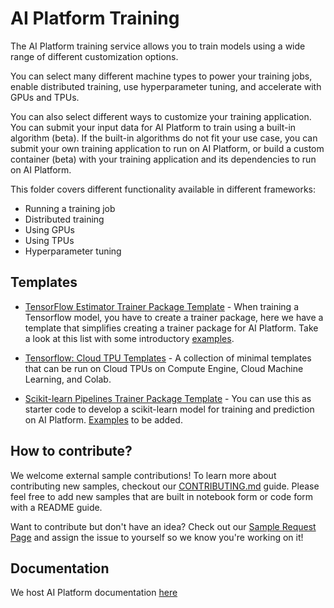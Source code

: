 # AI Platform Training

The AI Platform training service allows you to train models using a wide range of different customization options.

You can select many different machine types to power your training jobs, enable distributed training, use hyperparameter 
tuning, and accelerate with GPUs and TPUs.

You can also select different ways to customize your training application. You can submit your input data for AI 
Platform to train using a built-in algorithm (beta).
If the built-in algorithms do not fit your use case, you can submit your own training application to run on AI Platform, 
or build a custom container (beta) with your training application and its dependencies to run on AI Platform.

This folder covers different functionality available in different frameworks:

 - Running a training job
 - Distributed training
 - Using GPUs
 - Using TPUs
 - Hyperparameter tuning


Templates
---------

* [TensorFlow Estimator Trainer Package Template](tensorflow/template) - When training a Tensorflow model, you have to create a trainer package, here we have a template that simplifies creating a trainer package for AI Platform. Take a look at this list with some introductory [examples](cloudml-template/examples/). 

* [Tensorflow: Cloud TPU Templates](tpu/templates) - A collection of minimal templates that can be run on Cloud TPUs on Compute Engine, Cloud Machine Learning, and Colab.

* [Scikit-learn Pipelines Trainer Package Template](scikit-learn/template) - You can use this as starter code to develop a scikit-learn model for training and prediction on AI Platform. [Examples](scikit-learn/template/examples) to be added.

How to contribute?
------------------

We welcome external sample contributions! To learn more about contributing new samples, checkout our [CONTRIBUTING.md](CONTRIBUTING.md) guide. Please feel free to add new samples that are built in notebook form or code form with a README guide. 

Want to contribute but don't have an idea? Check out our [Sample Request Page](https://github.com/GoogleCloudPlatform/cloudml-samples/issues?q=is%3Aissue+is%3Aopen+label%3ASAMPLE_REQUEST) and assign the issue to yourself so we know you're working on it!

Documentation
-------------

We host AI Platform documentation [here](https://cloud.google.com/ml-engine/docs/)
